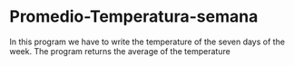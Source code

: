 # Promedio-Temperatura-semana
In this program we have to write the temperature of the seven days of the week. The program returns the average of the temperature 
